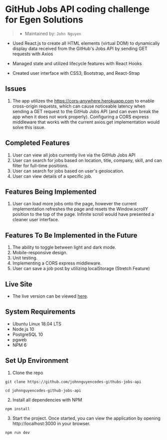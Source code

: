 # GitHub Jobs API coding challenge for Egen Solutions
> * Maintained by: `John Nguyen`

* Used React.js to create all HTML elements (virtual DOM) to dynamically display data received from the GitHub's Jobs API by sending GET requests with Axios

* Managed state and utilized lifecycle features with React Hooks

* Created user interface with CSS3, Bootstrap, and React-Strap

## Issues
  1. The app utilizes the https://cors-anywhere.herokuapp.com to enable cross-origin requests, which can cause noticeable latency when sending a GET request to the GitHub Jobs API (and can even break the app when it does not work properly).  Configuring a CORS express middleware that works with the current axios.get implementation would solve this issue.  

## Completed Features
  1. User can view all jobs currently live via the GitHub Jobs API
  2. User can search for jobs based on location, title, company, skill, and can filter for full-time positions.
  3. User can search for jobs based on user's geolocation.
  4. User can view details of a specific job.

## Features Being Implemented
  1. User can load more jobs onto the page, however the current implementation refreshes the page and resets the Window.scrollY position to the top of the page.  Infinite scroll would have presented a cleaner user interface.

## Features To Be Implemented in the Future
  1. The ability to toggle between light and dark mode.
  2. Mobile-responsive design.
  3. Unit testing.
  4. Implementing a CORS express middleware.  
  5. User can save a job post by utilizing localStorage (Stretch Feature)

## Live Site
* The live version can be viewed [here](https:johnnguyencodes-github-jobs-api.netlify.com).

## System Requirements
* Ubuntu Linux 18.04 LTS
* Node.js 10
* PostgreSQL 10
* pgweb
* NPM 6


## Set Up Environment
1. Clone the repo

```
git clone https://github.com/johnnguyencodes-githubs-jobs-api

cd johnnguyencodes-github-jobs-api
```
2. Install all dependencies with NPM
```
npm install
```

3. Start the project.  Once started, you can view the application by opening http://localhost:3000 in your browser.
```
npm run dev
```
